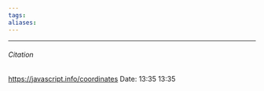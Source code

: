 ```yaml
---
tags: 
aliases: 
---
```





---
###### Citation
https://javascript.info/coordinates
Date: 13:35 13:35
